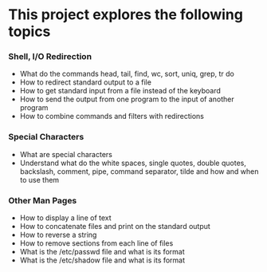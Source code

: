 <h1>This project explores the following topics</h1>

<h3>Shell, I/O Redirection</h3>
<ul>
<li>What do the commands head, tail, find, wc, sort, uniq, grep, tr do</li>
<li>How to redirect standard output to a file</li>
<li>How to get standard input from a file instead of the keyboard</li>
<li>How to send the output from one program to the input of another program</li>
<li>How to combine commands and filters with redirections</li>
</ul>

<h3>Special Characters</h3>
<ul>
<li>What are special characters</li>
<li>Understand what do the white spaces, single quotes, double quotes, backslash, comment, pipe, command separator, tilde and how and when to use them</li>
</ul>

<h3>Other Man Pages</h3>
<ul>
<li>How to display a line of text</li>
<li>How to concatenate files and print on the standard output</li>
<li>How to reverse a string</li>
<li>How to remove sections from each line of files</li>
<li>What is the /etc/passwd file and what is its format</li>
<li>What is the /etc/shadow file and what is its format</li>
</ul>
